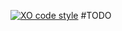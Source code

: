 [![XO code style](https://img.shields.io/badge/code_style-XO-5ed9c7.svg)](https://github.com/sindresorhus/xo)
#TODO
